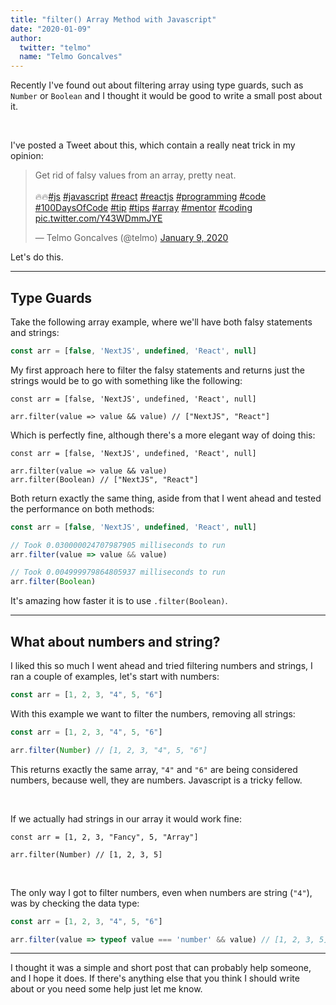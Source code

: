 ```yaml
---
title: "filter() Array Method with Javascript"
date: "2020-01-09"
author:
  twitter: "telmo"
  name: "Telmo Goncalves"
---
```


Recently I've found out about filtering array using type guards,
such as `Number` or `Boolean` and I thought it would be good to
write a small post about it.

<br />

I've posted a Tweet about this, which contain a really neat trick in my opinion:

<blockquote class="twitter-tweet"><p lang="en" dir="ltr">Get rid of falsy values from an array, pretty neat.<br><br>🔥🔥<a href="https://twitter.com/hashtag/js?src=hash&amp;ref_src=twsrc%5Etfw">#js</a> <a href="https://twitter.com/hashtag/javascript?src=hash&amp;ref_src=twsrc%5Etfw">#javascript</a> <a href="https://twitter.com/hashtag/react?src=hash&amp;ref_src=twsrc%5Etfw">#react</a> <a href="https://twitter.com/hashtag/reactjs?src=hash&amp;ref_src=twsrc%5Etfw">#reactjs</a> <a href="https://twitter.com/hashtag/programming?src=hash&amp;ref_src=twsrc%5Etfw">#programming</a> <a href="https://twitter.com/hashtag/code?src=hash&amp;ref_src=twsrc%5Etfw">#code</a> <a href="https://twitter.com/hashtag/100DaysOfCode?src=hash&amp;ref_src=twsrc%5Etfw">#100DaysOfCode</a> <a href="https://twitter.com/hashtag/tip?src=hash&amp;ref_src=twsrc%5Etfw">#tip</a> <a href="https://twitter.com/hashtag/tips?src=hash&amp;ref_src=twsrc%5Etfw">#tips</a> <a href="https://twitter.com/hashtag/array?src=hash&amp;ref_src=twsrc%5Etfw">#array</a> <a href="https://twitter.com/hashtag/mentor?src=hash&amp;ref_src=twsrc%5Etfw">#mentor</a> <a href="https://twitter.com/hashtag/coding?src=hash&amp;ref_src=twsrc%5Etfw">#coding</a> <a href="https://t.co/Y43WDmmJYE">pic.twitter.com/Y43WDmmJYE</a></p>&mdash; Telmo Goncalves (@telmo) <a href="https://twitter.com/telmo/status/1215244075579924480?ref_src=twsrc%5Etfw">January 9, 2020</a></blockquote>
<script async src="https://platform.twitter.com/widgets.js" charset="utf-8"></script>


Let's do this.

---

## Type Guards

Take the following array example, where we'll have both falsy statements and strings:

```js
const arr = [false, 'NextJS', undefined, 'React', null]
```

My first approach here to filter the falsy statements and returns just the strings would be
to go with something like the following:

```js:3
const arr = [false, 'NextJS', undefined, 'React', null]

arr.filter(value => value && value) // ["NextJS", "React"]
```

Which is perfectly fine, although there's a more elegant way of doing this:

```js:-3,4
const arr = [false, 'NextJS', undefined, 'React', null]

arr.filter(value => value && value)
arr.filter(Boolean) // ["NextJS", "React"]
```

Both return exactly the same thing, aside from that I went ahead and
tested the performance on both methods:

```js
const arr = [false, 'NextJS', undefined, 'React', null]

// Took 0.030000024707987905 milliseconds to run
arr.filter(value => value && value)

// Took 0.004999979864805937 milliseconds to run
arr.filter(Boolean)
```

It's amazing how faster it is to use `.filter(Boolean)`.

---

## What about numbers and string?

I liked this so much I went ahead and tried filtering numbers and strings, I ran
a couple of examples, let's start with numbers:

```js
const arr = [1, 2, 3, "4", 5, "6"]
```

With this example we want to filter the numbers, removing all strings:

```js
const arr = [1, 2, 3, "4", 5, "6"]

arr.filter(Number) // [1, 2, 3, "4", 5, "6"]
```

This returns exactly the same array, `"4"` and `"6"` are being considered numbers,
because well, they are numbers. Javascript is a tricky fellow.

<br />

If we actually had strings in our array it would work fine:

```js:!-1
const arr = [1, 2, 3, "Fancy", 5, "Array"]

arr.filter(Number) // [1, 2, 3, 5]
```

<br />

The only way I got to filter numbers, even when numbers are string (`"4"`), was
by checking the data type:

```js
const arr = [1, 2, 3, "4", 5, "6"]

arr.filter(value => typeof value === 'number' && value) // [1, 2, 3, 5]
```

---

I thought it was a simple and short post that can probably help someone, and I hope it does. If there's
anything else that you think I should write about or you need some help just let me know.

